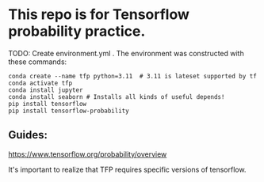 # This repo is for Tensorflow probability practice.

TODO: Create environment.yml .    The environment was constructed with these commands:

```
conda create --name tfp python=3.11  # 3.11 is lateset supported by tf
conda activate tfp
conda install jupyter
conda install seaborn # Installs all kinds of useful depends!
pip install tensorflow 
pip install tensorflow-probability
```


## Guides:

https://www.tensorflow.org/probability/overview

It's important to realize that TFP requires specific versions of tensorflow. 

